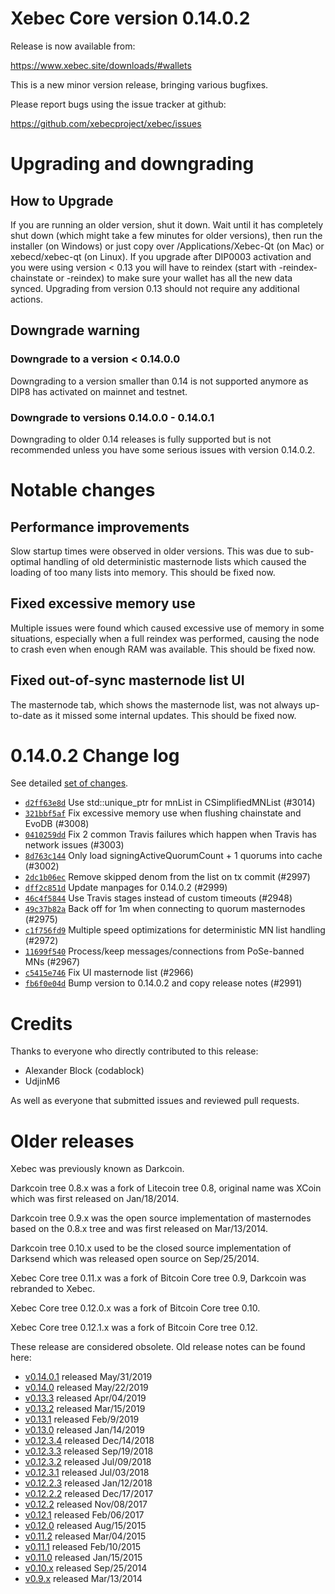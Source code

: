 Xebec Core version 0.14.0.2
==========================

Release is now available from:

  <https://www.xebec.site/downloads/#wallets>

This is a new minor version release, bringing various bugfixes.

Please report bugs using the issue tracker at github:

  <https://github.com/xebecproject/xebec/issues>


Upgrading and downgrading
=========================

How to Upgrade
--------------

If you are running an older version, shut it down. Wait until it has completely
shut down (which might take a few minutes for older versions), then run the
installer (on Windows) or just copy over /Applications/Xebec-Qt (on Mac) or
xebecd/xebec-qt (on Linux). If you upgrade after DIP0003 activation and you were
using version < 0.13 you will have to reindex (start with -reindex-chainstate
or -reindex) to make sure your wallet has all the new data synced. Upgrading from
version 0.13 should not require any additional actions.

Downgrade warning
-----------------

### Downgrade to a version < 0.14.0.0

Downgrading to a version smaller than 0.14 is not supported anymore as DIP8 has
activated on mainnet and testnet.

### Downgrade to versions 0.14.0.0 - 0.14.0.1

Downgrading to older 0.14 releases is fully supported but is not
recommended unless you have some serious issues with version 0.14.0.2.

Notable changes
===============

Performance improvements
------------------------
Slow startup times were observed in older versions. This was due to sub-optimal handling of old
deterministic masternode lists which caused the loading of too many lists into memory. This should be
fixed now.

Fixed excessive memory use
--------------------------
Multiple issues were found which caused excessive use of memory in some situations, especially when
a full reindex was performed, causing the node to crash even when enough RAM was available. This should
be fixed now.

Fixed out-of-sync masternode list UI
------------------------------------
The masternode tab, which shows the masternode list, was not always up-to-date as it missed some internal
updates. This should be fixed now.

0.14.0.2 Change log
===================

See detailed [set of changes](https://github.com/xebecproject/xebec/compare/v0.14.0.1...xebecproject:v0.14.0.2).

- [`d2ff63e8d`](https://github.com/xebecproject/xebec/commit/d2ff63e8d) Use std::unique_ptr for mnList in CSimplifiedMNList (#3014)
- [`321bbf5af`](https://github.com/xebecproject/xebec/commit/321bbf5af) Fix excessive memory use when flushing chainstate and EvoDB (#3008)
- [`0410259dd`](https://github.com/xebecproject/xebec/commit/0410259dd) Fix 2 common Travis failures which happen when Travis has network issues (#3003)
- [`8d763c144`](https://github.com/xebecproject/xebec/commit/8d763c144) Only load signingActiveQuorumCount + 1 quorums into cache (#3002)
- [`2dc1b06ec`](https://github.com/xebecproject/xebec/commit/2dc1b06ec) Remove skipped denom from the list on tx commit (#2997)
- [`dff2c851d`](https://github.com/xebecproject/xebec/commit/dff2c851d) Update manpages for 0.14.0.2 (#2999)
- [`46c4f5844`](https://github.com/xebecproject/xebec/commit/46c4f5844) Use Travis stages instead of custom timeouts (#2948)
- [`49c37b82a`](https://github.com/xebecproject/xebec/commit/49c37b82a) Back off for 1m when connecting to quorum masternodes (#2975)
- [`c1f756fd9`](https://github.com/xebecproject/xebec/commit/c1f756fd9) Multiple speed optimizations for deterministic MN list handling (#2972)
- [`11699f540`](https://github.com/xebecproject/xebec/commit/11699f540) Process/keep messages/connections from PoSe-banned MNs (#2967)
- [`c5415e746`](https://github.com/xebecproject/xebec/commit/c5415e746) Fix UI masternode list (#2966)
- [`fb6f0e04d`](https://github.com/xebecproject/xebec/commit/fb6f0e04d) Bump version to 0.14.0.2 and copy release notes (#2991)

Credits
=======

Thanks to everyone who directly contributed to this release:

- Alexander Block (codablock)
- UdjinM6

As well as everyone that submitted issues and reviewed pull requests.

Older releases
==============

Xebec was previously known as Darkcoin.

Darkcoin tree 0.8.x was a fork of Litecoin tree 0.8, original name was XCoin
which was first released on Jan/18/2014.

Darkcoin tree 0.9.x was the open source implementation of masternodes based on
the 0.8.x tree and was first released on Mar/13/2014.

Darkcoin tree 0.10.x used to be the closed source implementation of Darksend
which was released open source on Sep/25/2014.

Xebec Core tree 0.11.x was a fork of Bitcoin Core tree 0.9,
Darkcoin was rebranded to Xebec.

Xebec Core tree 0.12.0.x was a fork of Bitcoin Core tree 0.10.

Xebec Core tree 0.12.1.x was a fork of Bitcoin Core tree 0.12.

These release are considered obsolete. Old release notes can be found here:

- [v0.14.0.1](https://github.com/xebecproject/xebec/blob/master/doc/release-notes/xebec/release-notes-0.14.0.1.md) released May/31/2019
- [v0.14.0](https://github.com/xebecproject/xebec/blob/master/doc/release-notes/xebec/release-notes-0.14.0.md) released May/22/2019
- [v0.13.3](https://github.com/xebecproject/xebec/blob/master/doc/release-notes/xebec/release-notes-0.13.3.md) released Apr/04/2019
- [v0.13.2](https://github.com/xebecproject/xebec/blob/master/doc/release-notes/xebec/release-notes-0.13.2.md) released Mar/15/2019
- [v0.13.1](https://github.com/xebecproject/xebec/blob/master/doc/release-notes/xebec/release-notes-0.13.1.md) released Feb/9/2019
- [v0.13.0](https://github.com/xebecproject/xebec/blob/master/doc/release-notes/xebec/release-notes-0.13.0.md) released Jan/14/2019
- [v0.12.3.4](https://github.com/xebecproject/xebec/blob/master/doc/release-notes/xebec/release-notes-0.12.3.4.md) released Dec/14/2018
- [v0.12.3.3](https://github.com/xebecproject/xebec/blob/master/doc/release-notes/xebec/release-notes-0.12.3.3.md) released Sep/19/2018
- [v0.12.3.2](https://github.com/xebecproject/xebec/blob/master/doc/release-notes/xebec/release-notes-0.12.3.2.md) released Jul/09/2018
- [v0.12.3.1](https://github.com/xebecproject/xebec/blob/master/doc/release-notes/xebec/release-notes-0.12.3.1.md) released Jul/03/2018
- [v0.12.2.3](https://github.com/xebecproject/xebec/blob/master/doc/release-notes/xebec/release-notes-0.12.2.3.md) released Jan/12/2018
- [v0.12.2.2](https://github.com/xebecproject/xebec/blob/master/doc/release-notes/xebec/release-notes-0.12.2.2.md) released Dec/17/2017
- [v0.12.2](https://github.com/xebecproject/xebec/blob/master/doc/release-notes/xebec/release-notes-0.12.2.md) released Nov/08/2017
- [v0.12.1](https://github.com/xebecproject/xebec/blob/master/doc/release-notes/xebec/release-notes-0.12.1.md) released Feb/06/2017
- [v0.12.0](https://github.com/xebecproject/xebec/blob/master/doc/release-notes/xebec/release-notes-0.12.0.md) released Aug/15/2015
- [v0.11.2](https://github.com/xebecproject/xebec/blob/master/doc/release-notes/xebec/release-notes-0.11.2.md) released Mar/04/2015
- [v0.11.1](https://github.com/xebecproject/xebec/blob/master/doc/release-notes/xebec/release-notes-0.11.1.md) released Feb/10/2015
- [v0.11.0](https://github.com/xebecproject/xebec/blob/master/doc/release-notes/xebec/release-notes-0.11.0.md) released Jan/15/2015
- [v0.10.x](https://github.com/xebecproject/xebec/blob/master/doc/release-notes/xebec/release-notes-0.10.0.md) released Sep/25/2014
- [v0.9.x](https://github.com/xebecproject/xebec/blob/master/doc/release-notes/xebec/release-notes-0.9.0.md) released Mar/13/2014

